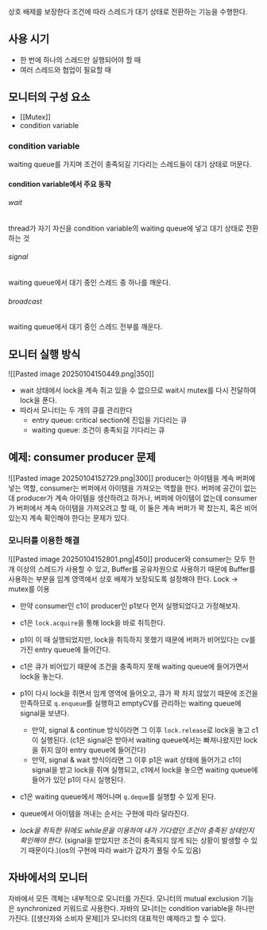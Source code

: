 상호 배제를 보장한다
조건에 따라 스레드가 대기 상태로 전환하는 기능을 수행한다.
## 사용 시기
- 한 번에 하나의 스레드만 실행되어야 할 때
- 여러 스레드와 협업이 필요할 때
## 모니터의 구성 요소
- [[Mutex]]
- condition variable
### condition variable
waiting queue를 가지며 조건이 충족되길 기다리는 스레드들이 대기 상태로 머문다.
#### condition variable에서 주요 동작
###### wait
thread가 자기 자신을 condition variable의 waiting queue에 넣고 대기 상태로 전환하는 것
###### signal
waiting queue에서 대기 중인 스레드 중 하나를 깨운다.
###### broadcast
waiting queue에서 대기 중인 스레드 전부를 깨운다.
## 모니터 실행 방식
![[Pasted image 20250104150449.png|350]]
- wait 상태에서 lock을 계속 쥐고 있을 수 없으므로 wait시 mutex를 다시 전달하여 lock을 푼다.
- 따라서 모니터는 두 개의 큐를 관리한다
	- entry queue: critical section에 진입을 기다리는 큐
	- waiting queue: 조건이 충족되길 기다리는 큐
## 예제: consumer producer 문제
![[Pasted image 20250104152729.png|300]]
producer는 아이템을 계속 버퍼에 넣는 역할, consumer는 버퍼에서 아이템을 가져오는 역할을 한다.
버퍼에 공간이 없는데 producer가 계속 아이템을 생산하려고 하거나, 
버퍼에 아이템이 없는데 consumer가 버퍼에서 계속 아이템을 가져오려고 할 때,
이 둘은 계속 버퍼가 꽉 찼는지, 혹은 비어있는지 계속 확인해야 한다는 문제가 있다.
### 모니터를 이용한 해결
![[Pasted image 20250104152801.png|450]]
producer와 consumer는 모두 한 개 이상의 스레드가 사용할 수 있고, Buffer를 공유자원으로 사용하기 때문에 Buffer를 사용하는 부분을 임계 영역에서 상호 배제가 보장되도록 설정해야 한다.
Lock -> mutex를 이용

- 만약 consumer인 c1이 producer인 p1보다 먼저 실행되었다고 가정해보자.
- c1은 `lock.acquire`을 통해 lock을 바로 취득한다.
- p1이 이 때 실행되었지만, lock을 취득하지 못했기 때문에 버퍼가 비어있다는 cv를 가진 entry queue에 들어간다.
- c1은 큐가 비어있기 때문에 조건을 충족하지 못해 waiting queue에 들어가면서 lock을 놓는다.
- p1이 다시 lock을 쥐면서 임계 영역에 들어오고, 큐가 꽉 차지 않았기 때문에 조건을 만족하므로 `q.enqueue`를 실행하고 emptyCV를 관리하는 waiting queue에 signal을 보낸다. 
	- 만약, signal & continue 방식이라면 그 이후 `lock.release`로 lock을 놓고 c1이 실행된다. (c1은 signal은 받아서 waiting queue에서는 빠져나왔지만 lock을 쥐지 않아 entry queue에 들어간다)
	- 만약, signal & wait 방식이라면 그 이후 p1은 wait 상태에 들어가고 c1이 signal을 받고 lock을 쥐며 실행되고, c1에서 lock을 놓으면 waiting queue에 들어가 있던 p1이 다시 실행된다.
- c1은 waiting queue에서 깨어나며 `q.deque`를 실행할 수 있게 된다.

- queue에서 아이템을 꺼내는 순서는 구현에 따라 달라진다.
- *lock을 취득한 뒤에도 while문을 이용하여 내가 기다렸던 조건이 충족된 상태인지 확인해야 한다*. (signal을 받았지만 조건이 충족되지 않게 되는 상황이 발생할 수 있기 때문이다.)(os의 구현에 따라 wait가 갑자기 풀릴 수도 있음)
## 자바에서의 모니터
자바에서 모든 객체는 내부적으로 모니터를 가진다.
모니터의 mutual exclusion 기능은 synchronized 키워드로 사용한다.
자바의 모니터는 condition variable을 하나만 가진다.
[[생산자와 소비자 문제]]가 모니터의 대표적인 예제라고 할 수 있다.